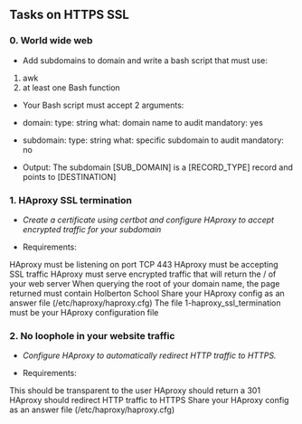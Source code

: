 ## Tasks on HTTPS SSL

### 0. World wide web 

- Add subdomains to domain and write a bash script that must use: 
1. awk
2. at least one Bash function

- Your Bash script must accept 2 arguments:

* domain:
type: string
what: domain name to audit
mandatory: yes

* subdomain:
type: string
what: specific subdomain to audit
mandatory: no

* Output: The subdomain [SUB_DOMAIN] is a [RECORD_TYPE] record and points to [DESTINATION]

### 1. HAproxy SSL termination

* *Create a certificate using certbot and configure HAproxy to accept encrypted traffic for your subdomain*

- Requirements:

HAproxy must be listening on port TCP 443
HAproxy must be accepting SSL traffic
HAproxy must serve encrypted traffic that will return the / of your web server
When querying the root of your domain name, the page returned must contain Holberton School
Share your HAproxy config as an answer file (/etc/haproxy/haproxy.cfg)
The file 1-haproxy_ssl_termination must be your HAproxy configuration file

### 2. No loophole in your website traffic

* *Configure HAproxy to automatically redirect HTTP traffic to HTTPS.*

- Requirements:

This should be transparent to the user
HAproxy should return a 301
HAproxy should redirect HTTP traffic to HTTPS
Share your HAproxy config as an answer file (/etc/haproxy/haproxy.cfg)
